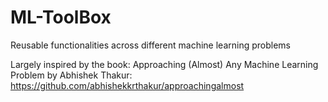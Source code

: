 # ML-ToolBox
Reusable functionalities across different machine learning problems

Largely inspired by the book: Approaching (Almost) Any Machine Learning Problem by Abhishek Thakur:
https://github.com/abhishekkrthakur/approachingalmost